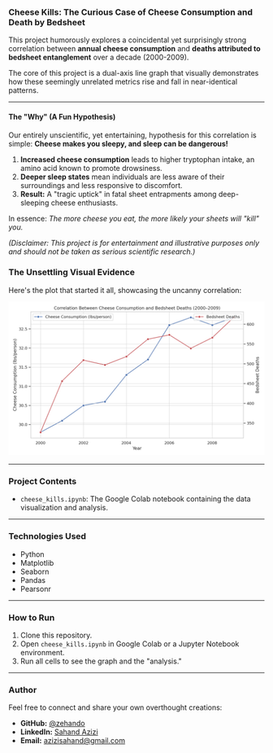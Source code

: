 ### Cheese Kills: The Curious Case of Cheese Consumption and Death by Bedsheet

This project humorously explores a coincidental yet surprisingly strong correlation between **annual cheese consumption** and **deaths attributed to bedsheet entanglement** over a decade (2000-2009).

The core of this project is a dual-axis line graph that visually demonstrates how these seemingly unrelated metrics rise and fall in near-identical patterns.

---

#### The "Why" (A Fun Hypothesis)

Our entirely unscientific, yet entertaining, hypothesis for this correlation is simple: **Cheese makes you sleepy, and sleep can be dangerous!**

1.  **Increased cheese consumption** leads to higher tryptophan intake, an amino acid known to promote drowsiness.
2.  **Deeper sleep states** mean individuals are less aware of their surroundings and less responsive to discomfort.
3.  **Result:** A "tragic uptick" in fatal sheet entrapments among deep-sleeping cheese enthusiasts.

In essence: *The more cheese you eat, the more likely your sheets will "kill" you.*

*(Disclaimer: This project is for entertainment and illustrative purposes only and should not be taken as serious scientific research.)*

### The Unsettling Visual Evidence

Here's the plot that started it all, showcasing the uncanny correlation:

![Cheese Consumption vs. Deaths by Bedsheet Tangling](cheese_vs_bedsheet_plot.png)


---

### Project Contents

* `cheese_kills.ipynb`: The Google Colab notebook containing the data visualization and analysis.

---

### Technologies Used

* Python
* Matplotlib
* Seaborn
* Pandas
* Pearsonr

---

### How to Run

1.  Clone this repository.
2.  Open `cheese_kills.ipynb` in Google Colab or a Jupyter Notebook environment.
3.  Run all cells to see the graph and the "analysis."

---

### Author

Feel free to connect and share your own overthought creations:

* **GitHub:** [@zehando](https://github.com/zehando)
* **LinkedIn:** [Sahand Azizi](https://www.linkedin.com/in/sahandazizi/)
* **Email:** azizisahand@gmail.com
